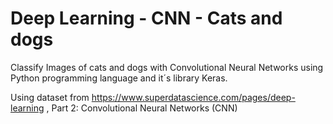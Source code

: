 # Deep Learning - CNN - Cats and dogs

Classify Images of cats and dogs with Convolutional Neural Networks using Python programming language and it´s library Keras.

Using dataset from https://www.superdatascience.com/pages/deep-learning ,  Part 2: Convolutional Neural Networks (CNN)
